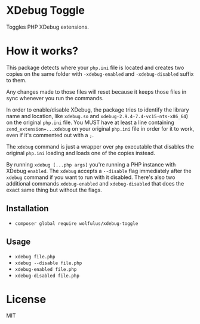 # XDebug Toggle

Toggles PHP XDebug extensions.

# How it works?

This package detects where your `php.ini` file is located and creates two copies on the same folder with `-xdebug-enabled`
and `-xdebug-disabled` suffix to them.

Any changes made to those files will reset because it keeps those files in sync whenever you run the commands.

In order to enable/disable XDebug, the package tries to identify the library name and location, like `xdebug.so` and
`xdebug-2.9.4-7.4-vc15-nts-x86_64`) on the original `php.ini` file. You MUST have at least a line containing
`zend_extension=...xdebug` on your original `php.ini` file in order for it to work, even if it's commented out with a `;`.

The `xdebug` command is just a wrapper over `php` executable that disables the original `php.ini` loading and loads one of
the copies instead.

By running `xdebug [...php args]` you're running a PHP instance with XDebug `enabled`. The `xdebug` accepts a `--disable` flag
immediately after the `xdebug` command if you want to run with it disabled. There's also two additional commands
`xdebug-enabled` and `xdebug-disabled` that does the exact same thing but without the flags.

## Installation

- `composer global require wolfulus/xdebug-toggle`

## Usage

- `xdebug file.php`
- `xdebug --disable file.php`
- `xdebug-enabled file.php`
- `xdebug-disabled file.php`

# License

MIT
